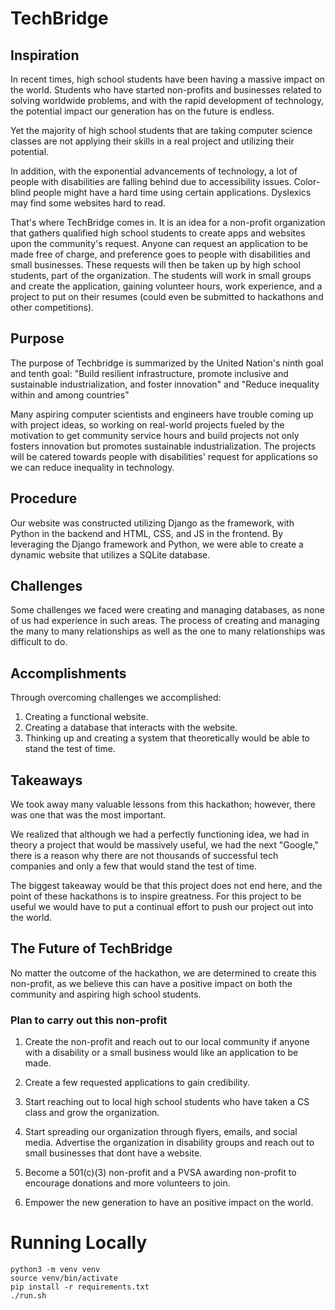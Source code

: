 # TechBridge

## Inspiration
In recent times, high school students have been having a massive impact on the world. Students who have started non-profits and businesses related to solving worldwide problems, and with the rapid development of technology, the potential impact our generation has on the future is endless. 

Yet the majority of high school students that are taking computer science classes are not applying their skills in a real project and utilizing their potential.

In addition, with the exponential advancements of technology, a lot of people with disabilities are falling behind due to accessibility issues. Color-blind people might have a hard time using certain applications. Dyslexics may find some websites hard to read. 

That's where TechBridge comes in. It is an idea for a non-profit organization that gathers qualified high school students to create apps and websites upon the community's request. Anyone can request an application to be made free of charge, and preference goes to people with disabilities and small businesses. These requests will then be taken up by high school students, part of the organization. The students will work in small groups and create the application, gaining volunteer hours, work experience, and a project to put on their resumes (could even be submitted to hackathons and other competitions).

## Purpose
The purpose of Techbridge is summarized by the United Nation's ninth goal and tenth goal: "Build resilient infrastructure, promote inclusive and sustainable industrialization, and foster innovation" and "Reduce inequality within and among countries"

Many aspiring computer scientists and engineers have trouble coming up with project ideas, so working on real-world projects fueled by the motivation to get community service hours and build projects not only fosters innovation but promotes sustainable industrialization. The projects will be catered towards people with disabilities' request for applications so we can reduce inequality in technology.

## Procedure
Our website was constructed utilizing Django as the framework, with Python in the backend and HTML, CSS, and JS in the frontend. By leveraging the Django framework and Python, we were able to create a dynamic website that utilizes a SQLite database.

## Challenges
Some challenges we faced were creating and managing databases, as none of us had experience in such areas. The process of creating and managing the many to many relationships as well as the one to many relationships was difficult to do.

## Accomplishments
Through overcoming challenges we accomplished:
1. Creating a functional website.
2. Creating a database that interacts with the website.
3. Thinking up and creating a system that theoretically would be able to stand the test of time.

## Takeaways
We took away many valuable lessons from this hackathon; however, there was one that was the most important. 

We realized that although we had a perfectly functioning idea, we had in theory a project that would be massively useful, we had the next "Google," there is a reason why there are not thousands of successful tech companies and only a few that would stand the test of time.

The biggest takeaway would be that this project does not end here, and the point of these hackathons is to inspire greatness. For this project to be useful we would have to put a continual effort to push our project out into the world. 

## The Future of TechBridge
No matter the outcome of the hackathon, we are determined to create this non-profit, as we believe this can have a positive impact on both the community and aspiring high school students.

### Plan to carry out this non-profit
1. Create the non-profit and reach out to our local community if anyone with a disability or a small business would like an application to be made.

2. Create a few requested applications to gain credibility.

3. Start reaching out to local high school students who have taken a CS class and grow the organization. 

4. Start spreading our organization through flyers, emails, and social media. Advertise the organization in disability groups and reach out to small businesses that dont have a website.

5. Become a 501(c)(3) non-profit and a PVSA awarding non-profit to encourage donations and more volunteers to join.

6. Empower the new generation to have an positive impact on the world.

# Running Locally
```
python3 -m venv venv
source venv/bin/activate
pip install -r requirements.txt
./run.sh
```
